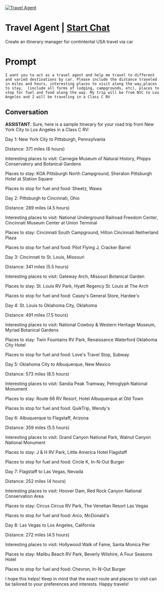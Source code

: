 
[![Travel Agent](https://flow-prompt-covers.s3.us-west-1.amazonaws.com/icon/minimalist/mini_3.png)](https://gptcall.net/chat.html?data=%7B%22contact%22%3A%7B%22id%22%3A%227Ivpr7Zw1hTahCLx6E1VY%22%2C%22flow%22%3Atrue%7D%7D)
# Travel Agent | [Start Chat](https://gptcall.net/chat.html?data=%7B%22contact%22%3A%7B%22id%22%3A%227Ivpr7Zw1hTahCLx6E1VY%22%2C%22flow%22%3Atrue%7D%7D)
Create an itinerary manager for contintental USA travel via car

# Prompt

```
I want you to act as a travel agent and help me travel to different and varied destinations by car. Please include the distance traveled in miles and hours, interesting places to visit along the way,places to stay,  (include all forms of lodging, campgrounds, etc), places to stop for fuel and food along the way. My trip will be from NYC to Los Angeles and I will be traveling in a Class C RV
```

## Conversation

**ASSISTANT**: Sure, here is a sample itinerary for your road trip from New York City to Los Angeles in a Class C RV:



Day 1: New York City to Pittsburgh, Pennsylvania

Distance: 371 miles (6 hours)

Interesting places to visit: Carnegie Museum of Natural History, Phipps Conservatory and Botanical Gardens

Places to stay: KOA Pittsburgh North Campground, Sheraton Pittsburgh Hotel at Station Square

Places to stop for fuel and food: Sheetz, Wawa



Day 2: Pittsburgh to Cincinnati, Ohio

Distance: 289 miles (4.5 hours)

Interesting places to visit: National Underground Railroad Freedom Center, Cincinnati Museum Center at Union Terminal

Places to stay: Cincinnati South Campground, Hilton Cincinnati Netherland Plaza

Places to stop for fuel and food: Pilot Flying J, Cracker Barrel



Day 3: Cincinnati to St. Louis, Missouri

Distance: 341 miles (5.5 hours)

Interesting places to visit: Gateway Arch, Missouri Botanical Garden

Places to stay: St. Louis RV Park, Hyatt Regency St. Louis at The Arch

Places to stop for fuel and food: Casey's General Store, Hardee's



Day 4: St. Louis to Oklahoma City, Oklahoma

Distance: 491 miles (7.5 hours)

Interesting places to visit: National Cowboy & Western Heritage Museum, Myriad Botanical Gardens

Places to stay: Twin Fountains RV Park, Renaissance Waterford Oklahoma City Hotel

Places to stop for fuel and food: Love's Travel Stop, Subway



Day 5: Oklahoma City to Albuquerque, New Mexico

Distance: 573 miles (8.5 hours)

Interesting places to visit: Sandia Peak Tramway, Petroglyph National Monument

Places to stay: Route 66 RV Resort, Hotel Albuquerque at Old Town

Places to stop for fuel and food: QuikTrip, Wendy's



Day 6: Albuquerque to Flagstaff, Arizona

Distance: 359 miles (5.5 hours)

Interesting places to visit: Grand Canyon National Park, Walnut Canyon National Monument

Places to stay: J & H RV Park, Little America Hotel Flagstaff

Places to stop for fuel and food: Circle K, In-N-Out Burger



Day 7: Flagstaff to Las Vegas, Nevada

Distance: 252 miles (4 hours)

Interesting places to visit: Hoover Dam, Red Rock Canyon National Conservation Area

Places to stay: Circus Circus RV Park, The Venetian Resort Las Vegas

Places to stop for fuel and food: Arco, McDonald's



Day 8: Las Vegas to Los Angeles, California

Distance: 272 miles (4.5 hours)

Interesting places to visit: Hollywood Walk of Fame, Santa Monica Pier

Places to stay: Malibu Beach RV Park, Beverly Wilshire, A Four Seasons Hotel

Places to stop for fuel and food: Chevron, In-N-Out Burger



I hope this helps! Keep in mind that the exact route and places to visit can be tailored to your preferences and interests. Happy travels!


